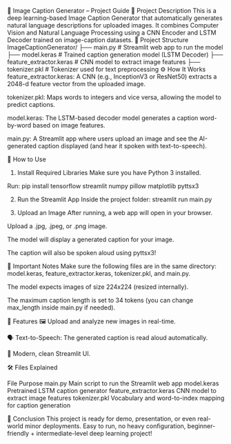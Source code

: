 🧠 Image Caption Generator – Project Guide
📄 Project Description
This is a deep learning-based Image Caption Generator that automatically generates natural language descriptions for uploaded images.
It combines Computer Vision and Natural Language Processing using a CNN Encoder and LSTM Decoder trained on image-caption datasets.
📁 Project Structure
ImageCaptionGenerator/
├── main.py                # Streamlit web app to run the model
├── model.keras             # Trained caption generation model (LSTM Decoder)
├── feature_extractor.keras # CNN model to extract image features
├── tokenizer.pkl           # Tokenizer used for text preprocessing
⚙️ How It Works
feature_extractor.keras: A CNN (e.g., InceptionV3 or ResNet50) extracts a 2048-d feature vector from the uploaded image.

tokenizer.pkl: Maps words to integers and vice versa, allowing the model to predict captions.

model.keras: The LSTM-based decoder model generates a caption word-by-word based on image features.

main.py: A Streamlit app where users upload an image and see the AI-generated caption displayed (and hear it spoken with text-to-speech).

🚀 How to Use
1. Install Required Libraries
Make sure you have Python 3 installed.

Run:
pip install tensorflow streamlit numpy pillow matplotlib pyttsx3

2. Run the Streamlit App
Inside the project folder:
streamlit run main.py

3. Upload an Image
After running, a web app will open in your browser.

Upload a .jpg, .jpeg, or .png image.

The model will display a generated caption for your image.

The caption will also be spoken aloud using pyttsx3!

🔑 Important Notes
Make sure the following files are in the same directory: model.keras, feature_extractor.keras, tokenizer.pkl, and main.py.

The model expects images of size 224x224 (resized internally).

The maximum caption length is set to 34 tokens (you can change max_length inside main.py if needed).

🌟 Features
🖼️ Upload and analyze new images in real-time.

🗣️ Text-to-Speech: The generated caption is read aloud automatically.

🎨 Modern, clean Streamlit UI.

🛠️ Files Explained

File	Purpose
main.py	Main script to run the Streamlit web app
model.keras	Pretrained LSTM caption generator
feature_extractor.keras	CNN model to extract image features
tokenizer.pkl	Vocabulary and word-to-index mapping for caption generation

🎯 Conclusion
This project is ready for demo, presentation, or even real-world minor deployments.
Easy to run, no heavy configuration, beginner-friendly + intermediate-level deep learning project!
